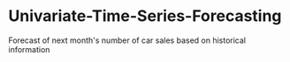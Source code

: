 # Univariate-Time-Series-Forecasting
Forecast of next month's number of car sales based on historical information
